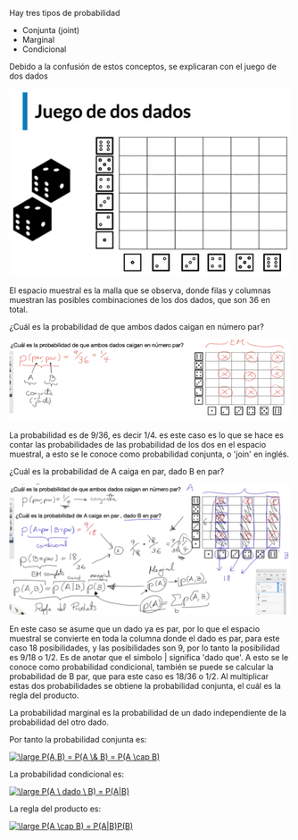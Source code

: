 Hay tres tipos de probabilidad

- Conjunta (joint)
- Marginal
- Condicional

Debido a la confusión de estos conceptos, se explicaran con el juego de dos dados

![](./imagenes/img1.png)

El espacio muestral es la malla que se observa, donde filas y columnas muestran las posibles combinaciones de los dos dados, que son 36 en total.

¿Cuál es la probabilidad de que ambos dados caigan en número par?

![](./imagenes/img2.png)

La probabilidad es de 9/36, es decir 1/4. es este caso es lo que se hace es contar las probabilidades de las probabilidad de los dos en el espacio muestral, a esto se le conoce como probabilidad conjunta, o 'join' en inglés.

¿Cuál es la probabilidad de A caiga en par, dado B en par?

![](./imagenes/img3.png)

En este caso se asume que un dado ya es par, por lo que el espacio muestral se convierte en toda la columna donde el dado es par, para este caso 18 posibilidades, y las posibilidades son 9, por lo tanto la posibilidad es 9/18 o 1/2. Es de anotar que el simbolo | significa 'dado que'. A esto se le conoce como probabilidad condicional, también se puede  se calcular la probabilidad de B par, que para este caso es 18/36 o 1/2. Al multiplicar estas dos probabilidades se obtiene la probabilidad conjunta, el cuál es la regla del producto.

La probabilidad marginal es la probabilidad de un dado independiente de la probabilidad del otro dado.

Por tanto la probabilidad conjunta es:

<a href="https://www.codecogs.com/eqnedit.php?latex=\inline&space;\dpi{120}&space;\bg_white&space;\large&space;P(A,B)&space;=&space;P(A&space;\&&space;B)&space;=&space;P(A&space;\cap&space;B)" target="_blank"><img src="https://latex.codecogs.com/gif.latex?\inline&space;\dpi{120}&space;\bg_white&space;\large&space;P(A,B)&space;=&space;P(A&space;\&&space;B)&space;=&space;P(A&space;\cap&space;B)" title="\large P(A,B) = P(A \& B) = P(A \cap B)" /></a>

La probabilidad condicional es:

<a href="https://www.codecogs.com/eqnedit.php?latex=\inline&space;\dpi{120}&space;\bg_white&space;\large&space;P(A&space;\&space;dado&space;\&space;B)&space;=&space;P(A|B)" target="_blank"><img src="https://latex.codecogs.com/gif.latex?\inline&space;\dpi{120}&space;\bg_white&space;\large&space;P(A&space;\&space;dado&space;\&space;B)&space;=&space;P(A|B)" title="\large P(A \ dado \ B) = P(A|B)" /></a>

La regla del producto es:

<a href="https://www.codecogs.com/eqnedit.php?latex=\inline&space;\dpi{120}&space;\bg_white&space;\large&space;P(A&space;\cap&space;B)&space;=&space;P(A|B)P(B)" target="_blank"><img src="https://latex.codecogs.com/gif.latex?\inline&space;\dpi{120}&space;\bg_white&space;\large&space;P(A&space;\cap&space;B)&space;=&space;P(A|B)P(B)" title="\large P(A \cap B) = P(A|B)P(B)" /></a>